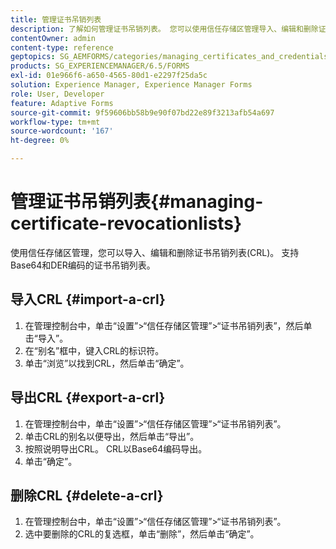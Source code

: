 ```yaml
---
title: 管理证书吊销列表
description: 了解如何管理证书吊销列表。 您可以使用信任存储区管理导入、编辑和删除证书吊销列表(CRL)。
contentOwner: admin
content-type: reference
geptopics: SG_AEMFORMS/categories/managing_certificates_and_credentials
products: SG_EXPERIENCEMANAGER/6.5/FORMS
exl-id: 01e966f6-a650-4565-80d1-e2297f25da5c
solution: Experience Manager, Experience Manager Forms
role: User, Developer
feature: Adaptive Forms
source-git-commit: 9f59606bb58b9e90f07bd22e89f3213afb54a697
workflow-type: tm+mt
source-wordcount: '167'
ht-degree: 0%

---
```


# 管理证书吊销列表{#managing-certificate-revocationlists}

使用信任存储区管理，您可以导入、编辑和删除证书吊销列表(CRL)。 支持Base64和DER编码的证书吊销列表。

## 导入CRL {#import-a-crl}

1. 在管理控制台中，单击“设置”>“信任存储区管理”>“证书吊销列表”，然后单击“导入”。
1. 在“别名”框中，键入CRL的标识符。
1. 单击“浏览”以找到CRL，然后单击“确定”。

## 导出CRL {#export-a-crl}

1. 在管理控制台中，单击“设置”>“信任存储区管理”>“证书吊销列表”。
1. 单击CRL的别名以便导出，然后单击“导出”。
1. 按照说明导出CRL。 CRL以Base64编码导出。
1. 单击“确定”。

## 删除CRL {#delete-a-crl}

1. 在管理控制台中，单击“设置”>“信任存储区管理”>“证书吊销列表”。
1. 选中要删除的CRL的复选框，单击“删除”，然后单击“确定”。
